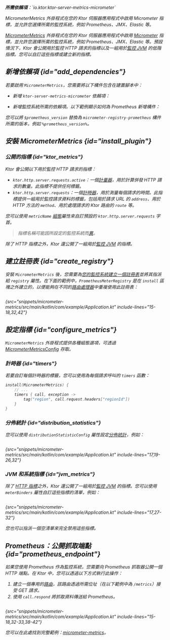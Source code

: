 [//]: # (title: Micrometer 指標)

<show-structure for="chapter" depth="2"/>
<primary-label ref="server-plugin"/>

[micrometer_jvm_metrics]: https://micrometer.io/docs/ref/jvm

<var name="package_name" value="io.ktor.server.metrics.micrometer"/>

<tldr>
<p>
<b>所需依賴項</b>：`io.ktor:ktor-server-metrics-micrometer`
</p>
<var name="example_name" value="micrometer-metrics"/>
<include from="lib.topic" element-id="download_example"/>
<include from="lib.topic" element-id="native_server_not_supported"/>
</tldr>

<link-summary>MicrometerMetrics 外掛程式在您的 Ktor 伺服器應用程式中啟用 Micrometer 指標，並允許您選擇所需的監控系統，例如 Prometheus、JMX、Elastic 等。</link-summary>

[MicrometerMetrics](https://api.ktor.io/ktor-server/ktor-server-plugins/ktor-server-metrics-micrometer/io.ktor.server.metrics.micrometer/-micrometer-metrics) 外掛程式在您的 Ktor 伺服器應用程式中啟用 [Micrometer](https://micrometer.io/docs) 指標，並允許您選擇所需的監控系統，例如 Prometheus、JMX、Elastic 等。預設情況下，Ktor 會公開用於監控 HTTP 請求的指標以及一組用於[監控 JVM][micrometer_jvm_metrics] 的低階指標。您可以自訂這些指標或建立新的指標。

## 新增依賴項 {id="add_dependencies"}
若要啟用 `MicrometerMetrics`，您需要將以下構件包含在建置腳本中：
*   新增 `ktor-server-metrics-micrometer` 依賴項：

  <var name="artifact_name" value="ktor-server-metrics-micrometer"/>
  <include from="lib.topic" element-id="add_ktor_artifact"/>
  
*   新增監控系統所需的依賴項。以下範例顯示如何為 Prometheus 新增構件：

  <var name="group_id" value="io.micrometer"/>
  <var name="artifact_name" value="micrometer-registry-prometheus"/>
  <var name="version" value="prometheus_version"/>
  <include from="lib.topic" element-id="add_artifact"/>
  
  您可以將 `$prometheus_version` 替換為 `micrometer-registry-prometheus` 構件所需的版本，例如 `%prometheus_version%`。

## 安裝 MicrometerMetrics {id="install_plugin"}

<var name="plugin_name" value="MicrometerMetrics"/>
<include from="lib.topic" element-id="install_plugin"/>

### 公開的指標 {id="ktor_metrics"}
Ktor 會公開以下用於監控 HTTP 請求的指標：
*   `ktor.http.server.requests.active`：一個[計量器](https://micrometer.io/docs/concepts#_gauges)，用於計算併發 HTTP 請求的數量。此指標不提供任何標籤。
*   `ktor.http.server.requests`：一個[計時器](https://micrometer.io/docs/concepts#_timers)，用於測量每個請求的時間。此指標提供一組用於監控請求資料的標籤，包括用於請求 URL 的 `address`、用於 HTTP 方法的 `method`、用於處理請求的 Ktor 路由的 `route` 等。

您可以使用 `metricName` [組態](#configure_metrics)屬性來自訂預設的 `ktor.http.server.requests` 字首。

> 指標名稱可能因所設定的監控系統而[異](https://micrometer.io/docs/concepts#_naming_meters)。

除了 HTTP 指標之外，Ktor 還公開了一組用於[監控 JVM](#jvm_metrics) 的指標。

## 建立註冊表 {id="create_registry"}

安裝 `MicrometerMetrics` 後，您需要為[您的監控系統建立一個註冊表](https://micrometer.io/docs/concepts#_registry)並將其指派給 `registry` 屬性。在下面的範例中，`PrometheusMeterRegistry` 是在 `install` 區塊之外建立的，以便能夠在不同的[路由處理器](server-routing.md)中重複使用此註冊表：

```kotlin
```
{src="snippets/micrometer-metrics/src/main/kotlin/com/example/Application.kt" include-lines="15-18,32,42"}

## 設定指標 {id="configure_metrics"}

`MicrometerMetrics` 外掛程式提供各種組態選項，可透過 [MicrometerMetricsConfig](https://api.ktor.io/ktor-server/ktor-server-plugins/ktor-server-metrics-micrometer/io.ktor.server.metrics.micrometer/-micrometer-metrics-config/index.html) 存取。

### 計時器 {id="timers"}
若要自訂每個計時器的標籤，您可以使用為每個請求呼叫的 `timers` 函數：
```kotlin
install(MicrometerMetrics) {
    // ...
    timers { call, exception ->
        tag("region", call.request.headers["regionId"])
    }
}
```

### 分佈統計 {id="distribution_statistics"}
您可以使用 `distributionStatisticConfig` 屬性設定[分佈統計](https://micrometer.io/docs/concepts#_configuring_distribution_statistics)，例如：

```kotlin
```
{src="snippets/micrometer-metrics/src/main/kotlin/com/example/Application.kt" include-lines="17,19-26,32"}

### JVM 和系統指標 {id="jvm_metrics"}
除了 [HTTP 指標](#ktor_metrics)之外，Ktor 還公開了一組用於[監控 JVM][micrometer_jvm_metrics] 的指標。您可以使用 `meterBinders` 屬性自訂這些指標的清單，例如：

```kotlin
```
{src="snippets/micrometer-metrics/src/main/kotlin/com/example/Application.kt" include-lines="17,27-32"}

您也可以指派一個空清單來完全禁用這些指標。

## Prometheus：公開抓取端點 {id="prometheus_endpoint"}
如果您使用 Prometheus 作為監控系統，您需要向 Prometheus 抓取器公開一個 HTTP 端點。在 Ktor 中，您可以透過以下方式執行此操作：
1.  建立一個專用的[路由](server-routing.md)，該路由透過所需位址（在以下範例中為 `/metrics`）接受 GET 請求。
2.  使用 `call.respond` 將抓取資料傳送給 Prometheus。

   ```kotlin
   ```
   {src="snippets/micrometer-metrics/src/main/kotlin/com/example/Application.kt" include-lines="15-18,32-33,38-42"}

   您可以在此處找到完整範例：[micrometer-metrics](https://github.com/ktorio/ktor-documentation/tree/%ktor_version%/codeSnippets/snippets/micrometer-metrics)。